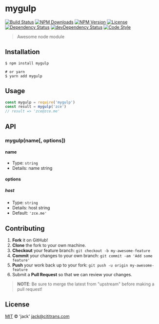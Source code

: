# mygulp

[![Build Status][travis-image]][travis-url]
[![NPM Downloads][downloads-image]][downloads-url]
[![NPM Version][version-image]][version-url]
[![License][license-image]][license-url]
[![Dependency Status][dependency-image]][dependency-url]
[![devDependency Status][devdependency-image]][devdependency-url]
[![Code Style][style-image]][style-url]

> Awesome node module

## Installation

```shell
$ npm install mygulp

# or yarn
$ yarn add mygulp
```

## Usage

<!-- TODO: Introduction of API use -->

```javascript
const mygulp = require('mygulp')
const result = mygulp('zce')
// result => 'zce@zce.me'
```

## API

<!-- TODO: Introduction of API -->

### mygulp(name[, options])

#### name

- Type: `string`
- Details: name string

#### options

##### host

- Type: `string`
- Details: host string
- Default: `'zce.me'`

## Contributing

1. **Fork** it on GitHub!
2. **Clone** the fork to your own machine.
3. **Checkout** your feature branch: `git checkout -b my-awesome-feature`
4. **Commit** your changes to your own branch: `git commit -am 'Add some feature'`
5. **Push** your work back up to your fork: `git push -u origin my-awesome-feature`
6. Submit a **Pull Request** so that we can review your changes.

> **NOTE**: Be sure to merge the latest from "upstream" before making a pull request!

## License

[MIT](LICENSE) &copy; 'jack' <jack@cititrans.com>



[travis-image]: https://img.shields.io/travis/zce/mygulp/master.svg
[travis-url]: https://travis-ci.org/zce/mygulp
[downloads-image]: https://img.shields.io/npm/dm/mygulp.svg
[downloads-url]: https://npmjs.org/package/mygulp
[version-image]: https://img.shields.io/npm/v/mygulp.svg
[version-url]: https://npmjs.org/package/mygulp
[license-image]: https://img.shields.io/github/license/zce/mygulp.svg
[license-url]: https://github.com/zce/mygulp/blob/master/LICENSE
[dependency-image]: https://img.shields.io/david/zce/mygulp.svg
[dependency-url]: https://david-dm.org/zce/mygulp
[devdependency-image]: https://img.shields.io/david/dev/zce/mygulp.svg
[devdependency-url]: https://david-dm.org/zce/mygulp?type=dev
[style-image]: https://img.shields.io/badge/code_style-standard-brightgreen.svg
[style-url]: https://standardjs.com
